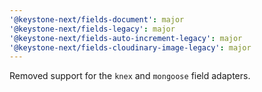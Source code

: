 ```yaml
---
'@keystone-next/fields-document': major
'@keystone-next/fields-legacy': major
'@keystone-next/fields-auto-increment-legacy': major
'@keystone-next/fields-cloudinary-image-legacy': major
---
```


Removed support for the `knex` and `mongoose` field adapters.
